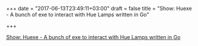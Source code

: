 +++
date = "2017-06-13T23:49:11+03:00"
draft = false
title = "Show: Huexe - A bunch of exe to interact with Hue Lamps written in Go"

+++

<p><a href="https://golangnews.com/stories/2313-show-huexe-a-bunch-of-exe-to-interact-with-hue-lamps-written-in-go">Show: Huexe - A bunch of exe to interact with Hue Lamps written in Go</a></p>